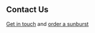 ## Contact Us

[Get in touch](https://gpna.org/info/33900) and 
[order a sunburst](https://gpna.org/info/29988)
